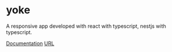 # yoke
A responsive app developed with react with typescript, nestjs with typescript.

<a href="https://documenter.getpostman.com/view/23865017/2s935uGLXb">Documentation</a>
<a href="https://yoke23.netlify.app">URL</a>
